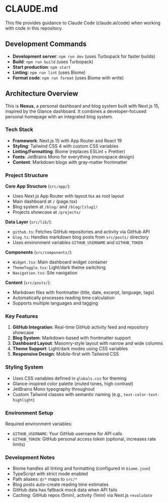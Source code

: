 # CLAUDE.md

This file provides guidance to Claude Code (claude.ai/code) when working with code in this repository.

## Development Commands

- **Development server**: `npm run dev` (uses Turbopack for faster builds)
- **Build**: `npm run build` (uses Turbopack)
- **Start production**: `npm start`
- **Linting**: `npm run lint` (uses Biome)
- **Format code**: `npm run format` (uses Biome with write)

## Architecture Overview

This is **Nexus**, a personal dashboard and blog system built with Next.js 15, inspired by the Glance dashboard. It combines a developer-focused personal homepage with an integrated blog system.

### Tech Stack
- **Framework**: Next.js 15 with App Router and React 19
- **Styling**: Tailwind CSS 4 with custom CSS variables
- **Linting/Formatting**: Biome (replaces ESLint + Prettier)
- **Fonts**: JetBrains Mono for everything (monospace design)
- **Content**: Markdown blogs with gray-matter frontmatter

### Project Structure

**Core App Structure** (`src/app/`):
- Uses Next.js App Router with layout.tsx as root layout
- Main dashboard at `/` (page.tsx)
- Blog system at `/blog/` and `/blog/[slug]/`
- Projects showcase at `/projects/`

**Data Layer** (`src/lib/`):
- `github.ts`: Fetches GitHub repositories and activity via GitHub API
- `blog.ts`: Handles markdown blog posts from `src/posts/` directory
- Uses environment variables `GITHUB_USERNAME` and `GITHUB_TOKEN`

**Components** (`src/components/`):
- `Widget.tsx`: Main dashboard widget container
- `ThemeToggle.tsx`: Light/dark theme switching
- `Navigation.tsx`: Site navigation

**Content** (`src/posts/`):
- Markdown files with frontmatter (title, date, excerpt, language, tags)
- Automatically processes reading time calculation
- Supports multiple languages and tagging

### Key Features

1. **GitHub Integration**: Real-time GitHub activity feed and repository showcase
2. **Blog System**: Markdown-based with frontmatter support
3. **Dashboard Layout**: Masonry-style layout with narrow and wide columns
4. **Theme Support**: Light/dark modes using CSS variables
5. **Responsive Design**: Mobile-first with Tailwind CSS

### Styling System

- Uses CSS variables defined in `globals.css` for theming
- Glance-inspired color palette (muted tones, high contrast)
- JetBrains Mono typography throughout
- Custom Tailwind classes with semantic naming (e.g., `text-color-text-highlight`)

### Environment Setup

Required environment variables:
- `GITHUB_USERNAME`: Your GitHub username for API calls
- `GITHUB_TOKEN`: GitHub personal access token (optional, increases rate limits)

### Development Notes

- Biome handles all linting and formatting (configured in `biome.json`)
- TypeScript with strict mode enabled
- Path aliases: `@/*` maps to `src/*`
- Blog posts auto-create reading time estimates
- GitHub data has fallback mock data when API fails
- Caching: GitHub repos (5min), activity (1min) via Next.js `revalidate`